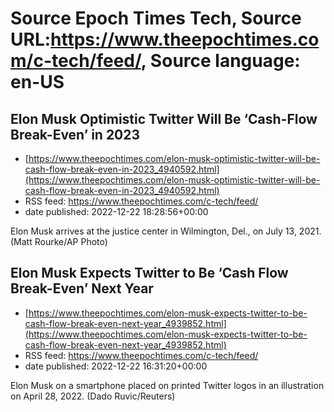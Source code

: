 # Source Epoch Times Tech, Source URL:https://www.theepochtimes.com/c-tech/feed/, Source language: en-US

## Elon Musk Optimistic Twitter Will Be ‘Cash-Flow Break-Even’ in 2023
 - [https://www.theepochtimes.com/elon-musk-optimistic-twitter-will-be-cash-flow-break-even-in-2023_4940592.html](https://www.theepochtimes.com/elon-musk-optimistic-twitter-will-be-cash-flow-break-even-in-2023_4940592.html)
 - RSS feed: https://www.theepochtimes.com/c-tech/feed/
 - date published: 2022-12-22 18:28:56+00:00

Elon Musk arrives at the justice center in Wilmington, Del., on July 13, 2021. (Matt Rourke/AP Photo)

## Elon Musk Expects Twitter to Be ‘Cash Flow Break-Even’ Next Year
 - [https://www.theepochtimes.com/elon-musk-expects-twitter-to-be-cash-flow-break-even-next-year_4939852.html](https://www.theepochtimes.com/elon-musk-expects-twitter-to-be-cash-flow-break-even-next-year_4939852.html)
 - RSS feed: https://www.theepochtimes.com/c-tech/feed/
 - date published: 2022-12-22 16:31:20+00:00

Elon Musk on a smartphone placed on printed Twitter logos in an illustration on April 28, 2022. (Dado Ruvic/Reuters)
